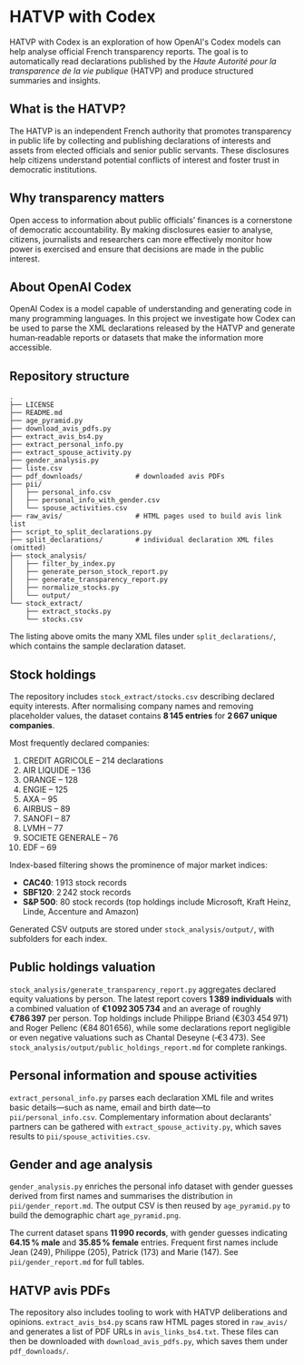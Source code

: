 # HATVP with Codex

HATVP with Codex is an exploration of how OpenAI's Codex models can help analyse official French transparency reports. The goal is to automatically read declarations published by the *Haute Autorité pour la transparence de la vie publique* (HATVP) and produce structured summaries and insights.

## What is the HATVP?

The HATVP is an independent French authority that promotes transparency in public life by collecting and publishing declarations of interests and assets from elected officials and senior public servants. These disclosures help citizens understand potential conflicts of interest and foster trust in democratic institutions.

## Why transparency matters

Open access to information about public officials’ finances is a cornerstone of democratic accountability. By making disclosures easier to analyse, citizens, journalists and researchers can more effectively monitor how power is exercised and ensure that decisions are made in the public interest.

## About OpenAI Codex

OpenAI Codex is a model capable of understanding and generating code in many programming languages. In this project we investigate how Codex can be used to parse the XML declarations released by the HATVP and generate human‑readable reports or datasets that make the information more accessible.

## Repository structure

```text
.
├── LICENSE
├── README.md
├── age_pyramid.py
├── download_avis_pdfs.py
├── extract_avis_bs4.py
├── extract_personal_info.py
├── extract_spouse_activity.py
├── gender_analysis.py
├── liste.csv
├── pdf_downloads/             # downloaded avis PDFs
├── pii/
│   ├── personal_info.csv
│   ├── personal_info_with_gender.csv
│   └── spouse_activities.csv
├── raw_avis/                  # HTML pages used to build avis link list
├── script_to_split_declarations.py
├── split_declarations/        # individual declaration XML files (omitted)
├── stock_analysis/
│   ├── filter_by_index.py
│   ├── generate_person_stock_report.py
│   ├── generate_transparency_report.py
│   ├── normalize_stocks.py
│   └── output/
└── stock_extract/
    ├── extract_stocks.py
    └── stocks.csv
```

The listing above omits the many XML files under `split_declarations/`, which contains the sample declaration dataset.

## Stock holdings

The repository includes `stock_extract/stocks.csv` describing declared equity interests. After normalising company names and removing placeholder values, the dataset contains **8 145 entries** for **2 667 unique companies**.

Most frequently declared companies:

1. CREDIT AGRICOLE – 214 declarations
2. AIR LIQUIDE – 136
3. ORANGE – 128
4. ENGIE – 125
5. AXA – 95
6. AIRBUS – 89
7. SANOFI – 87
8. LVMH – 77
9. SOCIETE GENERALE – 76
10. EDF – 69

Index-based filtering shows the prominence of major market indices:

- **CAC40**: 1 913 stock records
- **SBF120**: 2 242 stock records
- **S&P 500**: 80 stock records (top holdings include Microsoft, Kraft Heinz, Linde, Accenture and Amazon)

Generated CSV outputs are stored under `stock_analysis/output/`, with subfolders for each index.

## Public holdings valuation

`stock_analysis/generate_transparency_report.py` aggregates declared equity valuations by person. The latest report covers **1 389 individuals** with a combined valuation of **€1 092 305 734** and an average of roughly **€786 397** per person. Top holdings include Philippe Briand (€303 454 971) and Roger Pellenc (€84 801 656), while some declarations report negligible or even negative valuations such as Chantal Deseyne (‑€3 473). See `stock_analysis/output/public_holdings_report.md` for complete rankings.

## Personal information and spouse activities

`extract_personal_info.py` parses each declaration XML file and writes basic
details—such as name, email and birth date—to `pii/personal_info.csv`.
Complementary information about declarants' partners can be gathered with
`extract_spouse_activity.py`, which saves results to
`pii/spouse_activities.csv`.

## Gender and age analysis

`gender_analysis.py` enriches the personal info dataset with gender
guesses derived from first names and summarises the distribution in
`pii/gender_report.md`. The output CSV is then reused by
`age_pyramid.py` to build the demographic chart `age_pyramid.png`.

The current dataset spans **11 990 records**, with gender guesses indicating **64.15 % male** and **35.85 % female** entries. Frequent first names include Jean (249), Philippe (205), Patrick (173) and Marie (147). See `pii/gender_report.md` for full tables.

## HATVP avis PDFs

The repository also includes tooling to work with HATVP deliberations and
opinions. `extract_avis_bs4.py` scans raw HTML pages stored in
`raw_avis/` and generates a list of PDF URLs in `avis_links_bs4.txt`.
These files can then be downloaded with `download_avis_pdfs.py`, which
saves them under `pdf_downloads/`.

